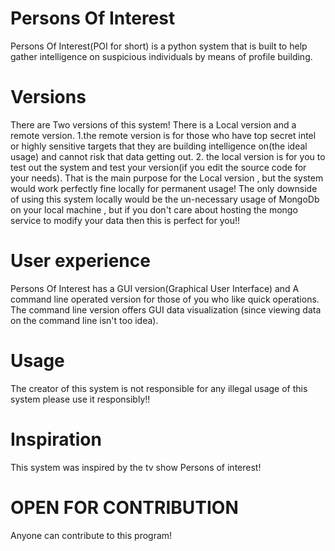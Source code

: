 # Persons Of Interest

Persons Of Interest(POI for short) is a python system that is built to help gather intelligence on suspicious individuals by means of profile building.

# Versions

There are Two versions of this system! There is a Local version and a remote version.
1.the remote version is for those who have top secret intel or highly sensitive targets that they are building intelligence on(the ideal usage) and cannot risk that data getting out.
2. the local version is for you to test out the system and test your version(if you edit the source code for your needs). That is the main purpose for the Local version , but the system would work perfectly fine locally for permanent usage! The only downside of using this system locally would be the un-necessary usage of MongoDb on your local machine , but if you don't care about hosting the mongo service to modify your data then this is perfect for you!!

# User experience
 
Persons Of Interest has a GUI version(Graphical User Interface) and A command line operated version for those of you who like quick operations. The command line version offers GUI data visualization (since viewing data on the command line isn't too idea).

# Usage

The creator of this system  is not responsible for any illegal usage of this system please use it responsibly!!


# Inspiration

This system was inspired by the tv show Persons of interest!


# OPEN FOR CONTRIBUTION

Anyone can contribute to this program!
